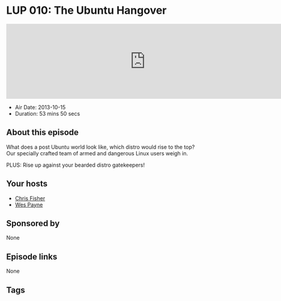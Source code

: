# LUP 010: The Ubuntu Hangover

<iframe src="https://player.fireside.fm/v2/RUkczH-V+WYGcdSAA?theme=dark" width="740" height="200" frameborder="0" scrolling="no"></iframe>

* Air Date: 2013-10-15
* Duration: 53 mins 50 secs

## About this episode

What does a post Ubuntu world look like, which distro would rise to the top? Our specially crafted team of armed and dangerous Linux users weigh in.

PLUS: Rise up against your bearded distro gatekeepers!

## Your hosts
* [Chris Fisher](https://linuxunplugged.com/hosts/chrislas)
* [Wes Payne](https://linuxunplugged.com/hosts/wes)

## Sponsored by

None



## Episode links

None



## Tags

